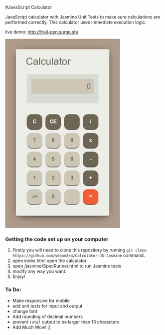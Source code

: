 #JavaScript Calculator

JavaScript calculator with Jasmine Unit Tests to make sure calculations are performed correctly. This calculator uses immediate execution logic.

live demo: http://frail-pen.surge.sh/

[![JS Calculator Preview](preview.jpg)](http://frail-pen.surge.sh/ "JavaScript Calculator")

### Getting the code set up on your computer
1. Firstly you will need to clone this repository by running `git clone https://github.com/sebam2k4/Calculator-JS-Jasmine` command.
2. open index.html open the calculator
3. open /jasmine/SpecRunner.html to run Jasmine tests
4. modify any way you want.
5. Enjoy!

### To Do:
- Make responsive for mobile
- add unit tests for input and output
- change font
- Add rounding of decimal numbers
- prevent `total` output to be larger than 13 characters
- Add Much Wow! ;)
